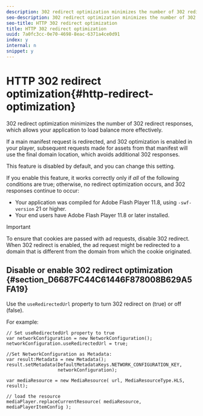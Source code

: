 ```yaml
---
description: 302 redirect optimization minimizes the number of 302 redirect responses, which allows your application to load balance more effectively.
seo-description: 302 redirect optimization minimizes the number of 302 redirect responses, which allows your application to load balance more effectively.
seo-title: HTTP 302 redirect optimization
title: HTTP 302 redirect optimization
uuid: 7a0fc3cc-0e70-4698-8eac-6371a4ce0d91
index: y
internal: n
snippet: y
---
```


# HTTP 302 redirect optimization{#http-redirect-optimization}

302 redirect optimization minimizes the number of 302 redirect responses, which allows your application to load balance more effectively.

 If a main manifest request is redirected, and 302 optimization is enabled in your player, subsequent requests made for assets from that manifest will use the final domain location, which avoids additional 302 responses.

This feature is disabled by default, and you can change this setting.

If you enable this feature, it works correctly only if *all* of the following conditions are true; otherwise, no redirect optimization occurs, and 302 responses continue to occur:

* Your application was compiled for Adobe Flash Player 11.8, using `-swf-version` 21 or higher. 
* Your end users have Adobe Flash Player 11.8 or later installed.

>[!IMPORTANT]
>
>To ensure that cookies are passed with ad requests, disable 302 redirect. When 302 redirect is enabled, the ad request might be redirected to a domain that is different from the domain from which the cookie originated.

## Disable or enable 302 redirect optimization {#section_D6687FC44C61446F878008B629A5FA19}

Use the `useRedirectedUrl` property to turn 302 redirect on (true) or off (false).

<a id="example_B886777252B745AAB48B1FCC42C97A25"></a>

For example: 

```
// Set useRedirectedUrl property to true 
var networkConfiguration = new NetworkConfiguration(); 
networkConfiguration.useRedirectedUrl = true; 
  
//Set NetworkConfiguration as Metadata: 
var result:Metadata = new Metadata(); 
result.setMetadata(DefaultMetadataKeys.NETWORK_CONFIGURATION_KEY,  
                   networkConfiguration); 
  
var mediaResource = new MediaResource( url, MediaResourceType.HLS, result); 
  
// load the resource 
mediaPlayer.replaceCurrentResource( mediaResource, mediaPlayerItemConfig );
```

